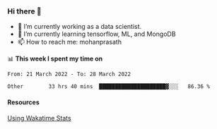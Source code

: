 ### Hi there 👋

- 🔭 I’m currently working as a data scientist.
- 🌱 I’m currently learning tensorflow, ML, and MongoDB
- 📫 How to reach me: mohanprasath

📊 **This week I spent my time on**
<!--START_SECTION:waka-->

```text
From: 21 March 2022 - To: 28 March 2022

Other        33 hrs 40 mins  █████████████████████▓░░░   86.36 %
```

<!--END_SECTION:waka-->

#### Resources
[Using Wakatime Stats](https://github.com/marketplace/actions/waka-readme)

